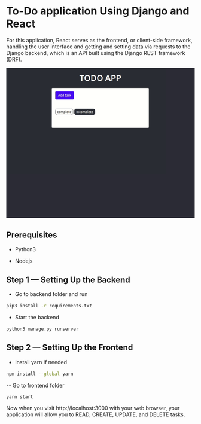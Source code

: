 # To-Do application Using Django and React

For this application, React serves as the frontend, or client-side framework, handling the user interface and getting and setting data via requests to the Django backend, which is an API built using the Django REST framework (DRF).

![alt text](demo.gif "Simple Todo Web App")

## Prerequisites

- Python3

- Nodejs
  

## Step 1 — Setting Up the Backend

- Go to backend folder and run

```bash
pip3 install -r requirements.txt
```

- Start the backend

```bash
python3 manage.py runserver
```

## Step 2 — Setting Up the Frontend

- Install yarn if needed

```bash
npm install --global yarn
```

-- Go to frontend folder

```bash
yarn start
```

Now when you visit http://localhost:3000 with your web browser, your application will allow you to READ, CREATE, UPDATE, and DELETE tasks.